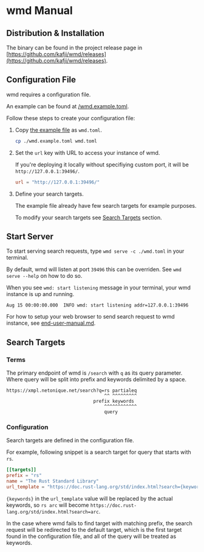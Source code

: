 # wmd Manual

## Distribution & Installation

The binary can be found in the project release page in [https://github.com/kafji/wmd/releases](https://github.com/kafji/wmd/releases).

## Configuration File

wmd requires a configuration file.

An example can be found at [/wmd.example.toml](../wmd.example.toml).

Follow these steps to create your configuration file:

1. Copy [the example file](../wmd.example.toml) as `wmd.toml`.

    ```bash
    cp ./wmd.example.toml wmd.toml
    ```

2. Set the `url` key with URL to access your instance of wmd.

   If you're deploying it locally without specifiying custom port, it will be `http://127.0.0.1:39496/`.

    ```toml
    url = "http://127.0.0.1:39496/"
    ```

3. Define your search targets.

   The example file already have few search targets for example purposes.

   To modify your search targets see [Search Targets](#search-targets) section.

## Start Server

To start serving search requests, type `wmd serve -c ./wmd.toml` in your terminal.

By default, wmd will listen at port `39496` this can be overriden. See `wmd serve --help` on how to do so.

When you see `wmd: start listening` message in your terminal, your wmd instance is up and running.

```
Aug 15 00:00:00.000  INFO wmd: start listening addr=127.0.0.1:39496
```

For how to setup your web browser to send search request to wmd instance, see [end-user-manual.md](end-user-manual.md).

## Search Targets

### Terms

The primary endpoint of wmd is `/search` with `q` as its query parameter. Where query will be split into prefix and keywords delimited by a space.

```
https://xmpl.netonique.net/search?q=rs partialeq
                                    ^^ ^^^^^^^^^
                                prefix keywords
                                    ^^^^^^^^^^^^
                                    query

```

### Configuration

Search targets are defined in the configuration file.

For example, following snippet is a search target for query that starts with `rs`.

```toml
[[targets]]
prefix = "rs"
name = "The Rust Standard Library"
url_template = "https://doc.rust-lang.org/std/index.html?search={keywords}"
```

`{keywords}` in the `url_template` value will be replaced by the actual keywords, so `rs arc` will become `https://doc.rust-lang.org/std/index.html?search=arc`.

In the case where wmd fails to find target with matching prefix, the search request will be redirected to the default target, which is the first target found in the configuration file, and all of the query will be treated as keywords.
